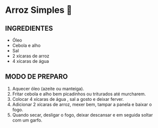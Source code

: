 # Arroz Simples :rice:

## INGREDIENTES

- Óleo
- Cebola e alho
- Sal
- 2 xícaras de arroz
- 4 xícaras de água



## MODO DE PREPARO

1. Aquecer óleo (azeite ou manteiga).
2. Fritar cebola e alho bem picadinhos ou triturados até murcharem.
3. Colocar 4 xícaras de água , sal a gosto e deixar ferver.
4. Adicionar 2 xícaras de arroz, mexer bem, tampar a panela e baixar o fogo.
5. Quando secar, desligar o fogo, deixar descansar e em seguida soltar com um garfo.
